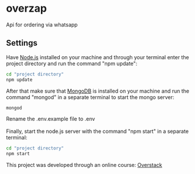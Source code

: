 # overzap
Api for ordering via whatsapp
## Settings
Have [Node.js](https://nodejs.org/pt-br/) installed on your machine and through your terminal enter the project directory and run the command "npm update":
```sh
cd "project directory"
npm update
```
After that make sure that [MongoDB](https://www.mongodb.com/) is installed on your machine and run the command "mongod" in a separate terminal to start the mongo server:
```sh
mongod
```
Rename the .env.example file to .env<br><br>
Finally, start the node.js server with the command "npm start" in a separate terminal:
```sh
cd "project directory"
npm start
```
This project was developed through an online course: [Overstack](https://www.youtube.com/watch?v=5g9_yCjE2ek&list=PLZO_SqCI6cXZJaMCbjdlNKh8mFeh_AVRc)
